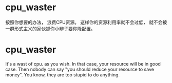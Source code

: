# cpu_waster

按照你想要的办法， 浪费CPU资源。 
这样你的资源利用率就不会过低， 就不会被一群形式主义的家伙抓你小辫子要你降配置。 

# cpu_waster

It's a wast of cpu. as you wish. 
In that case, your resource will be in good case. 
Then nobody can say "you should reduce your resource to save money".
You know, they are too stupid to do anything. 
